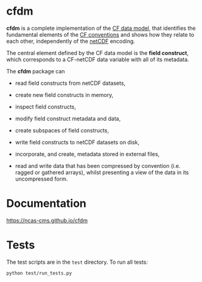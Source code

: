 cfdm
====

**cfdm** is a complete implementation of the [CF data
model](https://www.geosci-model-dev.net/10/4619/2017), that identifies
the fundamental elements of the [CF
conventions](http://cfconventions.org/) and shows how they relate to
each other, independently of the
[netCDF](https://www.unidata.ucar.edu/software/netcdf/) encoding.

The central element defined by the CF data model is the **field
construct**, which corresponds to a CF-netCDF data variable with all
of its metadata.

The **cfdm** package can

* read field constructs from netCDF datasets,

* create new field constructs in memory,

* inspect field constructs,

* modify field construct metadata and data,

* create subspaces of field constructs,

* write field constructs to netCDF datasets on disk,

* incorporate, and create, metadata stored in external files,

* read and write data that has been compressed by convention
  (i.e. ragged or gathered arrays), whilst presenting a view of the
  data in its uncompressed form.

Documentation
=============

https://ncas-cms.github.io/cfdm

Tests
=====

The test scripts are in the ``test`` directory. To run all tests:

    python test/run_tests.py
